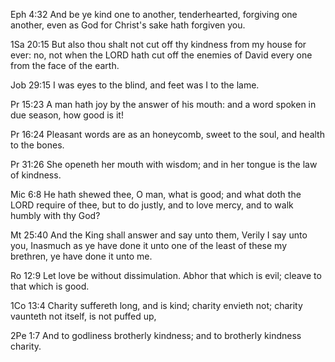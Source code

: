 
  Eph 4:32 And be ye kind one to another, tenderhearted, forgiving one another, even as God for Christ's sake hath forgiven you.


   1Sa 20:15 But also thou shalt not cut off thy kindness from my house for ever: no, not when the LORD hath cut off the enemies of David every one from the face of the earth.
 
 
 
   Job 29:15 I was eyes to the blind, and feet was I to the lame.
 
 
 
   Pr 15:23 A man hath joy by the answer of his mouth: and a word spoken in due season, how good is it!
 
 
 
   Pr 16:24 Pleasant words are as an honeycomb, sweet to the soul, and health to the bones.
 
 
 
   Pr 31:26 She openeth her mouth with wisdom; and in her tongue is the law of kindness.
 
 
 
   Mic 6:8 He hath shewed thee, O man, what is good; and what doth the LORD require of thee, but to do justly, and to love mercy, and to walk humbly with thy God?
 
 
 
   Mt 25:40 And the King shall answer and say unto them, Verily I say unto you, Inasmuch as ye have done it unto one of the least of these my brethren, ye have done it unto me.
 
 
 
   Ro 12:9 Let love be without dissimulation. Abhor that which is evil; cleave to that which is good.
 
 
 
   1Co 13:4 Charity suffereth long, and is kind; charity envieth not; charity vaunteth not itself, is not puffed up,
 
 
 
   2Pe 1:7 And to godliness brotherly kindness; and to brotherly kindness charity.
 
